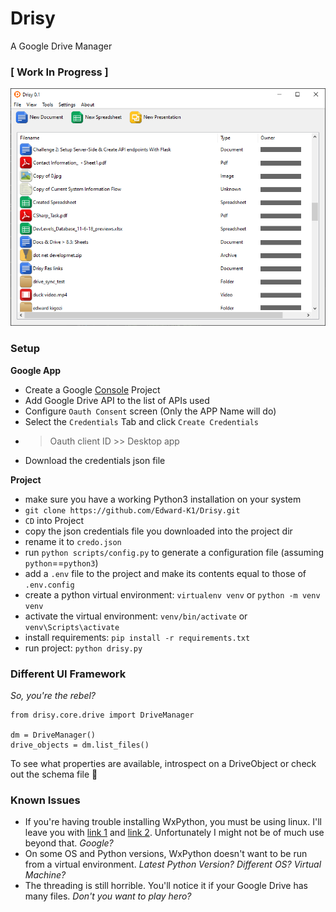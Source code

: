 # Drisy
A Google Drive Manager

### [ Work In Progress ]

![demo image](resources/images/drisy_demo_image.png?raw=true)

### Setup

**Google App**

- Create a Google [Console](https://console.developers.google.com) Project
- Add Google Drive API to the list of APIs used
- Configure `Oauth Consent` screen (Only the APP Name will do)
- Select the `Credentials` Tab and click `Create Credentials`
- > Oauth client ID >> Desktop app
- Download the credentials json file


**Project**

- make sure you have a working Python3 installation on your system
- `git clone https://github.com/Edward-K1/Drisy.git`
- `CD` into Project
- copy the json credentials file you downloaded into the project dir
- rename it to `credo.json`
- run `python scripts/config.py` to generate a configuration file (assuming `python`==`python3`)
- add a `.env` file to the project and make its contents equal to those of `.env.config`
- create a python virtual environment: `virtualenv venv` or `python -m venv venv`
- activate the virtual environment: `venv/bin/activate` or `venv\Scripts\activate`
- install requirements: `pip install -r requirements.txt`
- run project: `python drisy.py`

### Different UI Framework
*So, you're the rebel?*

```
from drisy.core.drive import DriveManager

dm = DriveManager()
drive_objects = dm.list_files()

```
To see what properties are available, introspect on a DriveObject or check out the schema file :see_no_evil:

### Known Issues
- If you're having trouble installing WxPython, you must be using linux. I'll leave you with [link 1](https://shanemcd.org/2020/05/03/how-to-install-wxpython-in-a-python-virtual-environment-on-debian-buster/) and [link 2](https://wiki.wxpython.org/How%20to%20install%20wxPython). 
Unfortunately I might not be of much use beyond that. *Google?*
- On some OS and Python versions, WxPython doesn't want to be run from a virtual environment. *Latest Python Version? Different OS? Virtual Machine?*
- The threading is still horrible. You'll notice it if your Google Drive has many files. *Don't you want to play hero?*
